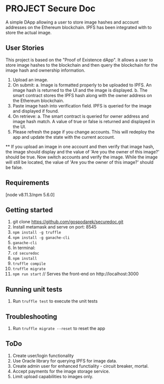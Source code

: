 # PROJECT Secure Doc
A simple DApp allowing a user to store image hashes and account addresses on the Ethereum blockchain. IPFS has been integrated with to store the actual image.

## User Stories
This project is based on the "Proof of Existence dApp". It allows a user to store image hashes to the blockchain and then query the blockchain for the image hash and ownership information.

1. Upload an image.
2. On submit:
    a. Image is formatted properly to be uploaded to IPFS. An image hash is returned to the UI and the image is displayed.
    b. The smart contract stores the IPFS hash along with the owner address on the Ethereum blockchain.
3. Paste image hash into verification field. IPFS is queried for the image and displayed if found.
4. On retrieve:
    a. The smart contract is queried for owner address and image hash match. A value of true or false is returned and displayed in the UI.
5. Please refresh the page if you change accounts. This will redeploy the app and update the state with the current account.

** If you upload an image in one account and then verify that image hash, the image should display and the value of 'Are you the owner of this image?' should be true. Now switch accounts and verify the image. While the image will still be located, the value of 'Are you the owner of this image?' should be false.

## Requirements
[node v8.11.3/npm 5.6.0]

## Getting started
1. git clone https://github.com/gospodarek/securedoc.git
2. Install metamask and serve on port: 8545
3. ```npm install -g truffle```
4. ```npm install -g ganache-cli```
5. ```ganache-cli```
6. In terminal:
7. ```cd securedoc```
8. ```npm install```
9. ```truffle compile```
10. ```truffle migrate```
11. ```npm run start```
// Serves the front-end on http://localhost:3000

## Running unit tests
  1. Run `truffle test` to execute the unit tests

## Troubleshooting
  1. Run `truffle migrate --reset` to reset the app

## ToDo
1. Create user/login functionality
2. Use Oracle library for querying IPFS for image data.
3. Create admin user for enhanced functiality - circuit breaker, mortal.
4. Accept payments for the image storage service.
5. Limit upload capabilities to images only.
